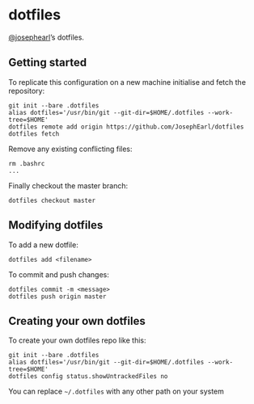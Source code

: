 # dotfiles

[@josephearl](https://twitter.com/josephearl)’s dotfiles.

## Getting started

To replicate this configuration on a new machine initialise and fetch the repository:

    git init --bare .dotfiles
    alias dotfiles='/usr/bin/git --git-dir=$HOME/.dotfiles --work-tree=$HOME'
    dotfiles remote add origin https://github.com/JosephEarl/dotfiles
    dotfiles fetch

Remove any existing conflicting files:
    
    rm .bashrc
    ...

Finally checkout the master branch:

    dotfiles checkout master

## Modifying dotfiles

To add a new dotfile:

    dotfiles add <filename>

To commit and push changes:

    dotfiles commit -m <message>
    dotfiles push origin master

## Creating your own dotfiles

To create your own dotfiles repo like this:

    git init --bare .dotfiles
    alias dotfiles='/usr/bin/git --git-dir=$HOME/.dotfiles --work-tree=$HOME'
    dotfiles config status.showUntrackedFiles no

You can replace `~/.dotfiles` with any other path on your system